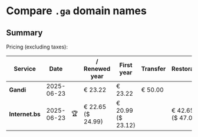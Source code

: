 # Compare `.ga` domain names

## Summary

Pricing (excluding taxes):

| Service | Date |  | / Renewed year | First year | Transfer | Restoration |
|--|--|--|--|--|--|--|
| **Gandi** | 2025-06-23 |  | € 23.22 | € 23.22 | € 50.00 |  |
| **Internet.bs** | 2025-06-23 | 🏆 | € 22.65<br>($ 24.99) | € 20.99<br>($ 23.12) |  | € 42.65<br>($ 47.05) |
